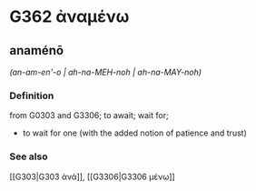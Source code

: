 # G362 ἀναμένω

## anaménō

_(an-am-en'-o | ah-na-MEH-noh | ah-na-MAY-noh)_

### Definition

from G0303 and G3306; to await; wait for; 

- to wait for one (with the added notion of patience and trust)

### See also

[[G303|G303 ἀνά]], [[G3306|G3306 μένω]]
